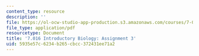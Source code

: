 ```yaml
---
content_type: resource
description: ''
file: https://ol-ocw-studio-app-production.s3.amazonaws.com/courses/7-016-introductory-biology-fall-2018/5935e57c6234b265cbcc372431ee71a2_MIT7_016F18PS3.pdf
file_type: application/pdf
resourcetype: Document
title: '7.016 Introductory Biology: Assignment 3'
uid: 5935e57c-6234-b265-cbcc-372431ee71a2
---
```

